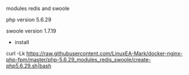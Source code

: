 modules redis and swoole

php version 5.6.29

swoole version 1.7.19

* install 

curl -Lk https://raw.githubusercontent.com/LinuxEA-Mark/docker-nginx-php-fpm/master/php-5.6.29_modules_redis_swoole/create-php5.6.29.sh|bash 
